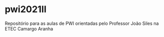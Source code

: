# pwi2021II
Repositório para as aulas de PWI orientadas pelo Professor João Siles na ETEC Camargo Aranha
